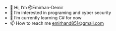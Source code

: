 - 👋 Hi, I’m @Emirhan-Demir
- 👀 I’m interested in programing and cyber security
- 🌱 I’m currently learning C# for now
- 📫 How to reach me <emirhand851@gmail.com>

<!---
Emirhan-Demir/Emirhan-Demir is a ✨ special ✨ repository because its `README.md` (this file) appears on your GitHub profile.
You can click the Preview link to take a look at your changes.
--->
